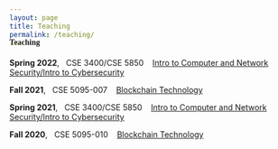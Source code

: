 ```yaml
---
layout: page
title: Teaching
permalink: /teaching/
---
```


<h4 style="font-family: 'Comic Sans MS'; margin-top: -30px;">Teaching</h4>

**Spring 2022**, &nbsp; CSE 3400/CSE 5850 &nbsp;&nbsp; [Intro to Computer and Network Security/Intro to Cybersecurity](/courses/cse3400-s2022/)

**Fall 2021**, &nbsp; CSE 5095-007 &nbsp;&nbsp; [Blockchain Technology](/courses/blockchain-technology-f2021/)

**Spring 2021**, &nbsp; CSE 3400/CSE 5850 &nbsp;&nbsp; [Intro to Computer and Network Security/Intro to Cybersecurity](/courses/cse3400-s2021/)

**Fall 2020**, &nbsp; CSE 5095-010 &nbsp;&nbsp; [Blockchain Technology](/courses/blockchain-technology-f2020/)


